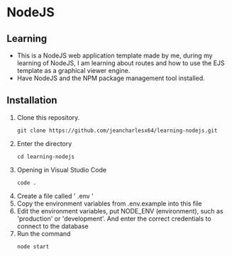 # NodeJS 

## Learning
- This is a NodeJS web application template made by me, during my learning of NodeJS, I am learning about routes and how to use the EJS template as a graphical viewer engine.
- Have NodeJS and the NPM package management tool installed.

## Installation
1. Clone this repository.
    ```
    git clone https://github.com/jeancharlesx64/learning-nodejs.git
    ```
2. Enter the directory
    ```
    cd learning-nodejs
    ```
2. Opening in Visual Studio Code
    ```
    code .
    ```
3. Create a file called ' .env '
4. Copy the environment variables from .env.example into this file
5. Edit the environment variables, put NODE_ENV (environment), such as 'production' or 'development'. And enter the correct credentials to connect to the database
3. Run the command
    ```
    node start
    ```

